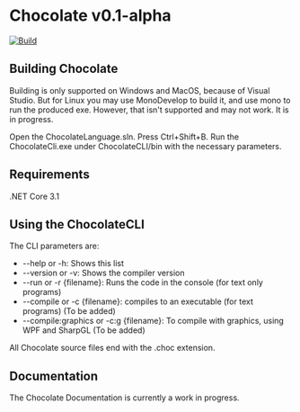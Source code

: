 # Chocolate v0.1-alpha
[![Build](https://github.com/ChocLang/ChocolateLanguage/actions/workflows/main.yml/badge.svg)](https://github.com/ChocLang/ChocolateLanguage/actions/workflows/main.yml)
## Building Chocolate

Building is only supported on Windows and MacOS, because of Visual Studio.
But for Linux you may use MonoDevelop to build it, and use mono to run the produced exe. However, that isn't supported and may not work.
It is in progress.

Open the ChocolateLanguage.sln.
Press Ctrl+Shift+B.
Run the ChocolateCli.exe under ChocolateCLI/bin with the necessary parameters.

## Requirements

.NET Core 3.1

## Using the ChocolateCLI

The CLI parameters are:

*  --help or -h: Shows this list
* --version or -v: Shows the compiler version
* --run or -r {filename}: Runs the code in the console (for text only programs)
* --compile or -c  {filename}: compiles to an executable (for text programs) (To be added)
* --compile:graphics or -c:g {filename}: To compile with graphics, using WPF and SharpGL (To be added)

All Chocolate source files end with the .choc extension.

## Documentation

The Chocolate Documentation is currently a work in progress.
